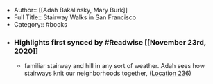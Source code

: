 - Author:: [[Adah Bakalinsky, Mary Burk]]
- Full Title:: Stairway Walks in San Francisco
- Category:: #books
- ### Highlights first synced by #Readwise [[November 23rd, 2020]]
    - familiar stairway and hill in any sort of weather. Adah sees how stairways knit our neighborhoods together, ([Location 236](https://readwise.io/to_kindle?action=open&asin=B00MSYVS4I&location=236))
